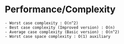 # Performance/Complexity
    - Worst case complexity : O(n^2)
    - Best case complexity (Improved version) : O(n)
    - Average case complexity (Basic version) : O(n^2)
    - Worst case space complexity : O(1) auxiliary


